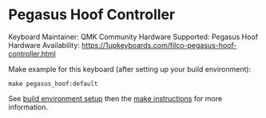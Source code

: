 Pegasus Hoof Controller
===

Keyboard Maintainer: QMK Community
Hardware Supported: Pegasus Hoof
Hardware Availability: https://1upkeyboards.com/filco-pegasus-hoof-controller.html

Make example for this keyboard (after setting up your build environment):

    make pegasus_hoof:default

See [build environment setup](https://docs.qmk.fm/build_environment_setup.html) then the [make instructions](https://docs.qmk.fm/make_instructions.html) for more information.
